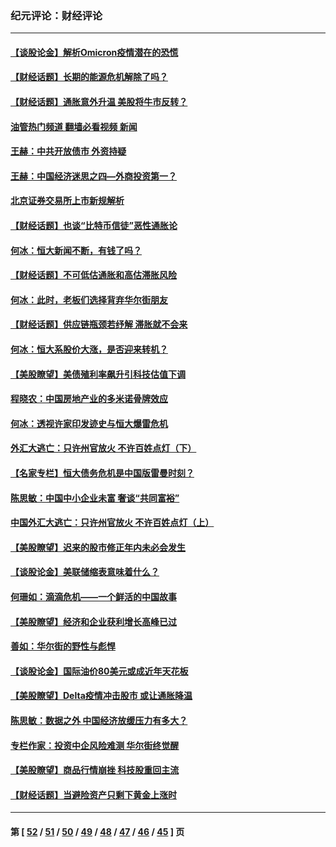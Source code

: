 ### 纪元评论：财经评论
---
#### [【谈股论金】解析Omicron疫情潜在的恐慌](../../pages/nsc1026/n13403704.md?11300330) 
#### [【财经话题】长期的能源危机解除了吗？](../../pages/nsc1026/n13378041.md?11300330) 
#### [【财经话题】通胀意外升温 美股将牛市反转？](../../pages/nsc1026/n13370659.md?11300330) 
#### [油管热门频道 翻墙必看视频 新闻](ok?11300330)
#### [王赫：中共开放债市 外资持疑](../../pages/nsc1026/n13366203.md?11300330) 
#### [王赫：中国经济迷思之四—外商投资第一？](../../pages/nsc1026/n13354150.md?11300330) 
#### [北京证券交易所上市新规解析](../../pages/nsc1026/n13348292.md?11300330) 
#### [【财经话题】也谈“比特币信徒”恶性通胀论](../../pages/nsc1026/n13331972.md?11300330) 
#### [何冰：恒大新闻不断，有钱了吗？](../../pages/nsc1026/n13325002.md?11300330) 
#### [【财经话题】不可低估通胀和高估滞胀风险](../../pages/nsc1026/n13300505.md?11300330) 
#### [何冰：此时，老板们选择背弃华尔街朋友](../../pages/nsc1026/n13295291.md?11300330) 
#### [【财经话题】供应链瓶颈若纾解 滞胀就不会来](../../pages/nsc1026/n13286759.md?11300330) 
#### [何冰：恒大系股价大涨，是否迎来转机？](../../pages/nsc1026/n13276822.md?11300330) 
#### [【美股瞭望】美债殖利率飙升引科技估值下调](../../pages/nsc1026/n13267775.md?11300330) 
#### [程晓农：中国房地产业的多米诺骨牌效应](../../pages/nsc1026/n13259673.md?11300330) 
#### [何冰：透视许家印发迹史与恒大爆雷危机](../../pages/nsc1026/n13253937.md?11300330) 
#### [外汇大逃亡：只许州官放火 不许百姓点灯（下）](../../pages/nsc1026/n13245748.md?11300330) 
#### [【名家专栏】恒大债务危机是中国版雷曼时刻？](../../pages/nsc1026/n13242613.md?11300330) 
#### [陈思敏：中国中小企业未富 奢谈“共同富裕”](../../pages/nsc1026/n13241213.md?11300330) 
#### [中国外汇大逃亡：只许州官放火 不许百姓点灯（上）](../../pages/nsc1026/n13228773.md?11300330) 
#### [【美股瞭望】迟来的股市修正年内未必会发生](../../pages/nsc1026/n13223100.md?11300330) 
#### [【谈股论金】美联储缩表意味着什么？](../../pages/nsc1026/n13174610.md?11300330) 
#### [何珊如：滴滴危机——一个鲜活的中国故事](../../pages/nsc1026/n13151962.md?11300330) 
#### [【美股瞭望】经济和企业获利增长高峰已过](../../pages/nsc1026/n13134466.md?11300330) 
#### [善如：华尔街的野性与彪悍](../../pages/nsc1026/n13112664.md?11300330) 
#### [【谈股论金】国际油价80美元或成近年天花板](../../pages/nsc1026/n13108524.md?11300330) 
#### [【美股瞭望】Delta疫情冲击股市 或让通胀降温](../../pages/nsc1026/n13100297.md?11300330) 
#### [陈思敏：数据之外 中国经济放缓压力有多大？](../../pages/nsc1026/n13085576.md?11300330) 
#### [专栏作家：投资中企风险难测 华尔街终觉醒](../../pages/nsc1026/n13079366.md?11300330) 
#### [【美股瞭望】商品行情崩挫 科技股重回主流](../../pages/nsc1026/n13029798.md?11300330) 
#### [【财经话题】当避险资产只剩下黄金上涨时](../../pages/nsc1026/n12975626.md?11300330) 

---
#### 第 [ [52](./52.md?11300330) / [51](./51.md?11300330) / [50](./50.md?11300330) / [49](./49.md?11300330) / [48](./48.md?11300330) / [47](./47.md?11300330) / [46](./46.md?11300330) / [45](./45.md?11300330) ] 页
